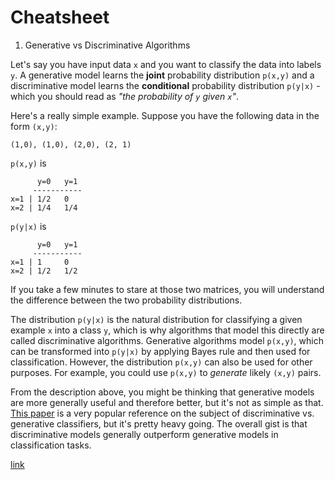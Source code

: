 # Cheatsheet

1. Generative vs Discriminative Algorithms

Let's say you have input data `x` and you want to classify the data into labels `y`. A generative model learns the **joint** probability distribution `p(x,y)` and a discriminative model learns the **conditional** probability distribution `p(y|x)` - which you should read as *"the probability of `y` given `x`"*.

Here's a really simple example. Suppose you have the following data in the form `(x,y)`:

`(1,0), (1,0), (2,0), (2, 1)`

`p(x,y)` is

          y=0   y=1
         -----------
    x=1 | 1/2   0
    x=2 | 1/4   1/4

`p(y|x)` is

          y=0   y=1
         -----------
    x=1 | 1     0
    x=2 | 1/2   1/2


If you take a few minutes to stare at those two matrices, you will understand the difference between the two probability distributions.

The distribution `p(y|x)` is the natural distribution for classifying a given example `x` into a class `y`, which is why algorithms that model this directly are called discriminative algorithms. Generative algorithms model `p(x,y)`, which can be transformed into `p(y|x)` by applying Bayes rule and then used for classification. However, the distribution `p(x,y)` can also be used for other purposes. For example, you could use `p(x,y)` to *generate* likely `(x,y)` pairs.

From the description above, you might be thinking that generative models are more generally useful and therefore better, but it's not as simple as that. [This paper][1] is a very popular reference on the subject of discriminative vs. generative classifiers, but it's pretty heavy going. The overall gist is that discriminative models generally outperform generative models in classification tasks.


  [1]: http://papers.nips.cc/paper/2020-on-discriminative-vs-generative-classifiers-a-comparison-of-logistic-regression-and-naive-bayes.pdf

[link](https://stackoverflow.com/questions/879432/what-is-the-difference-between-a-generative-and-a-discriminative-algorithm)
